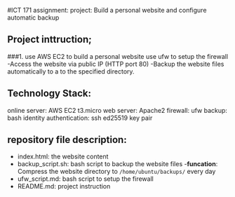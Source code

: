 #ICT 171 assignment: project: Build a personal website and configure automatic backup

## Project inttruction;
###1. use AWS EC2 to build a personal website use ufw to setup the firewall
-Access the website via public IP (HTTP port 80)
-Backup the website files automatically to a to the specified directory.

## Technology Stack: 
online server: AWS EC2 t3.micro 
web server: Apache2
firewall: ufw
backup: bash
identity authentication: ssh ed25519 key pair 

## repository file description:
- index.html: the website content
- backup_script.sh: bash script to backup the website files
  -**funcation**:
  Compress the website directory to `/home/ubuntu/backups/` every day
- ufw_script.md: bash script to setup the firewall
- README.md: project instruction





